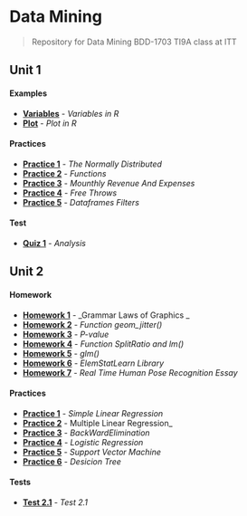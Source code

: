 # Data Mining

> Repository for Data Mining BDD-1703 TI9A class at ITT

## Unit 1

#### Examples

- [**Variables**](./Unidad1/Ejemplo/Variables.r) - _Variables in R_
- [**Plot**](./Unidad1/Ejemplo/p1.r) - _Plot in R_

#### Practices

- [**Practice 1**](./Unidad1/Practicas/Practica1) - _The Normally Distributed_
- [**Practice 2**](./Unidad1/Practicas/Practica2) - _Functions_
- [**Practice 3**](./Unidad1/Practicas/Practica3) - _Mounthly Revenue And Expenses_
- [**Practice 4**](./Unidad1/Practicas/Practica4) - _Free Throws_
- [**Practice 5**](./Unidad1/Practicas/Practica5) - _Dataframes Filters_

#### Test
- [**Quiz 1**](./Unidad1/Examen) - _Analysis_

## Unit 2

#### Homework
- [**Homework 1**](./Unidad2/Tareas/Tarea1) - _Grammar Laws of Graphics _
- [**Homework 2**](./Unidad2/Tareas/Tarea2) - _Function geom_jitter()_
- [**Homework 3**](./Unidad2/Tareas/Tarea3) - _P-value_
- [**Homework 4**](./Unidad2/Tareas/Tarea4) - _Function SplitRatio and lm()_
- [**Homework 5**](./Unidad2/Tareas/Tarea5) - _glm()_
- [**Homework 6**](./Unidad2/Tareas/Tarea6) - _ElemStatLearn Library_
- [**Homework 7**](./Unidad2/Tareas/Tarea6) - _Real Time Human Pose Recognition Essay_

#### Practices
- [**Practice 1**](./Unidad2/Practicas/Practica1) - _Simple Linear Regression_
- [**Practice 2**](./Unidad2/Practicas/Practica2) - Multiple Linear Regression_
- [**Practice 3**](./Unidad2/Practicas/Practica3) - _BackWardElimination_
- [**Practice 4**](./Unidad2/Practicas/) - _Logistic Regression_
- [**Practice 5**](./Unidad2/Practicas/) - _Support Vector Machine_
- [**Practice 6**](./Unidad2/Practicas/) - _Desicion Tree_

#### Tests
- [**Test 2.1**](./Unidad2/Evaluacion/) - _Test 2.1_
